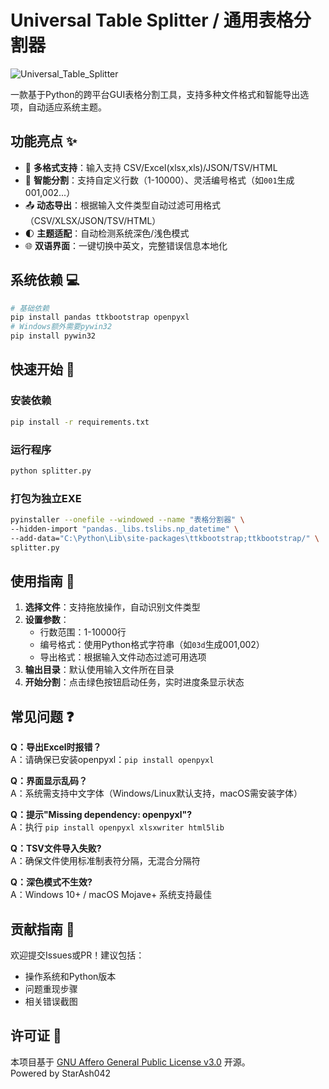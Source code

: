 # Universal Table Splitter / 通用表格分割器


![Universal_Table_Splitter](https://github.com/user-attachments/assets/929b4a94-fd73-4ae7-8d58-c6e1d19d9c8d)

一款基于Python的跨平台GUI表格分割工具，支持多种文件格式和智能导出选项，自动适应系统主题。

## 功能亮点 ✨
- 📁 **多格式支持**：输入支持 CSV/Excel(xlsx,xls)/JSON/TSV/HTML
- 🎯 **智能分割**：支持自定义行数（1-10000）、灵活编号格式（如`001`生成001,002...）
- 📤 **动态导出**：根据输入文件类型自动过滤可用格式（CSV/XLSX/JSON/TSV/HTML）
- 🌓 **主题适配**：自动检测系统深色/浅色模式
- 🌐 **双语界面**：一键切换中英文，完整错误信息本地化

## 系统依赖 💻
```bash
# 基础依赖
pip install pandas ttkbootstrap openpyxl
# Windows额外需要pywin32
pip install pywin32
```

## 快速开始 🚀
### 安装依赖
```bash
pip install -r requirements.txt
```

### 运行程序
```bash
python splitter.py
```

### 打包为独立EXE
```bash
pyinstaller --onefile --windowed --name "表格分割器" \
--hidden-import "pandas._libs.tslibs.np_datetime" \
--add-data="C:\Python\Lib\site-packages\ttkbootstrap;ttkbootstrap/" \
splitter.py
```

## 使用指南 📖
1. **选择文件**：支持拖放操作，自动识别文件类型
2. **设置参数**：
   - 行数范围：1-10000行
   - 编号格式：使用Python格式字符串（如`03d`生成001,002）
   - 导出格式：根据输入文件动态过滤可用选项
3. **输出目录**：默认使用输入文件所在目录
4. **开始分割**：点击绿色按钮启动任务，实时进度条显示状态

## 常见问题 ❓
**Q：导出Excel时报错？**  
A：请确保已安装openpyxl：`pip install openpyxl`

**Q：界面显示乱码？**  
A：系统需支持中文字体（Windows/Linux默认支持，macOS需安装字体）

**Q：提示"Missing dependency: openpyxl"?**  
A：执行 `pip install openpyxl xlsxwriter html5lib`

**Q：TSV文件导入失败?**  
A：确保文件使用标准制表符分隔，无混合分隔符

**Q：深色模式不生效?**  
A：Windows 10+ / macOS Mojave+ 系统支持最佳

## 贡献指南 🤝
欢迎提交Issues或PR！建议包括：
- 操作系统和Python版本
- 问题重现步骤
- 相关错误截图

## 许可证 📄
本项目基于 [GNU Affero General Public License v3.0](LICENSE) 开源。  
Powered by StarAsh042

